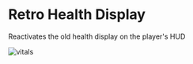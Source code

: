 # Retro Health Display

Reactivates the old health display on the player's HUD

![vitals](https://github.com/MegaPiggy/RetroHealthDisplay/assets/34462599/2f32c3f7-e7c8-48aa-bf74-c39235756955)
